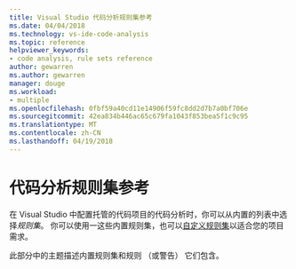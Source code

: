 ```yaml
---
title: Visual Studio 代码分析规则集参考
ms.date: 04/04/2018
ms.technology: vs-ide-code-analysis
ms.topic: reference
helpviewer_keywords:
- code analysis, rule sets reference
author: gewarren
ms.author: gewarren
manager: douge
ms.workload:
- multiple
ms.openlocfilehash: 0fbf59a40cd11e14906f59fc8dd2d7b7a0bf706e
ms.sourcegitcommit: 42ea834b446ac65c679fa1043f853bea5f1c9c95
ms.translationtype: MT
ms.contentlocale: zh-CN
ms.lasthandoff: 04/19/2018
---
```

# <a name="code-analysis-rule-set-reference"></a>代码分析规则集参考

在 Visual Studio 中配置托管的代码项目的代码分析时，你可以从内置的列表中选择*规则集*。 你可以使用一这些内置规则集，也可以[自定义规则集](../code-quality/how-to-create-a-custom-rule-set.md)以适合您的项目需求。

此部分中的主题描述内置规则集和规则 （或警告） 它们包含。